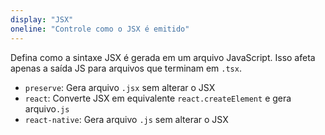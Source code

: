 ```yaml
---
display: "JSX"
oneline: "Controle como o JSX é emitido"
---
```


Defina como a sintaxe JSX é gerada em um arquivo JavaScript.
Isso afeta apenas a saída JS para arquivos que terminam em `.tsx`.

- `preserve`: Gera arquivo `.jsx` sem alterar o JSX
- `react`: Converte JSX em equivalente `react.createElement` e gera arquivo`.js`
- `react-native`: Gera arquivo `.js` sem alterar o JSX
